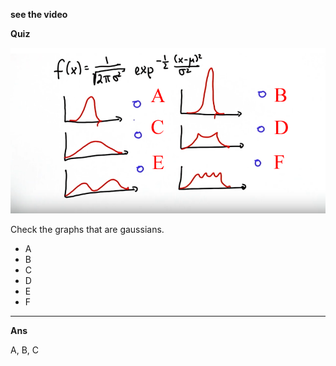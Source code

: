 **see the video**

**Quiz**

![image](../data/L22_3.png)

Check the graphs that are gaussians.

- A
- B
- C
- D
- E
- F

---

**Ans**

A, B, C

